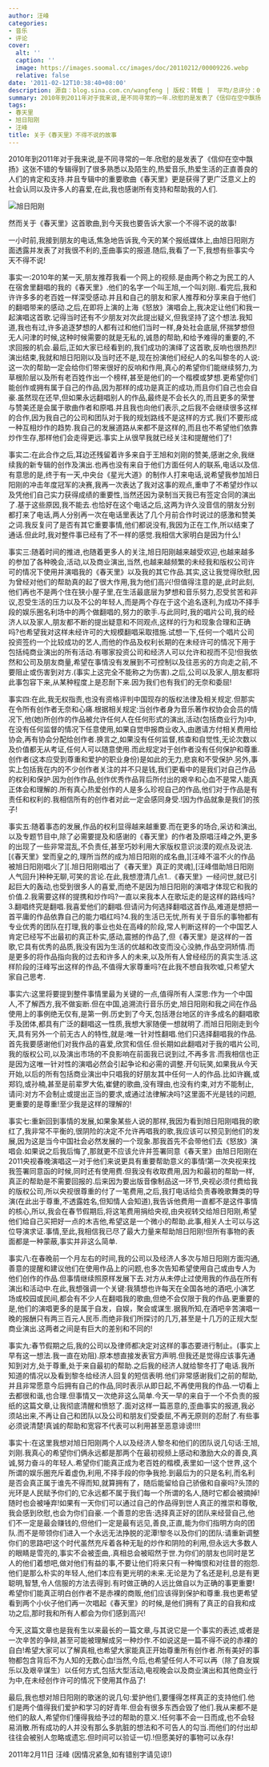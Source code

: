 ```yaml
---
author: 汪峰
categories:
- 音乐
- 评论
cover:
  alt: ''
  caption: ''
  image: https://images.soomal.cc/images/doc/20110212/00009226.webp
  relative: false
date: '2011-02-12T10:38:40+08:00'
description: 源自：blog.sina.com.cn/wangfeng | 版权：转载 |  平均/总评分：09.76/205
summary: 2010年到2011年对于我来说,是不同寻常的一年.欣慰的是发表了《信仰在空中飘扬》这张不错的专辑得到了很多熟悉以及陌生的,热爱音乐,热爱生活的正直善良的人们的肯定和支持.并且专辑中的重要歌曲《春天里》更是获得了更广泛意义上的社会认同以及许多人的喜爱,在此,我也感谢所有支持和帮助我的人们.然而关于《春天里》这首歌曲,到今天我也要告诉大家一个不得不说的故事!
tags:
- 春天里
- 旭日阳刚
- 汪峰
title: 关于《春天里》不得不说的故事
---
```


2010年到2011年对于我来说,是不同寻常的一年.欣慰的是发表了《信仰在空中飘扬》这张不错的专辑得到了很多熟悉以及陌生的,热爱音乐,热爱生活的正直善良的人们的肯定和支持.并且专辑中的重要歌曲《春天里》更是获得了更广泛意义上的社会认同以及许多人的喜爱,在此,我也感谢所有支持和帮助我的人们.



![旭日阳刚](https://images.soomal.cc/images/doc/20110212/00009226.webp)



然而关于《春天里》这首歌曲,到今天我也要告诉大家一个不得不说的故事!



一小时前,我接到朋友的电话,焦急地告诉我,今天的某个报纸媒体上,由旭日阳刚方面透露并发表了对我很不利的,歪曲事实的报道.随后,我看了一下,我想有些事实今天不得不说!



事实一:2010年的某一天,朋友推荐我看一个网上的视频.是由两个称之为民工的人在宿舍里翻唱的我的《春天里》.他们的名字一个叫王旭,一个叫刘刚..看完后,我和许许多多的老百姓一样深受感动.并且和自己的朋友和家人推荐和分享来自于他们的翻唱带来的感动.之后,在即将上演的上海《怒放》演唱会上,我决定让他们和我一起演唱这首歌.记得当时还有不少朋友对次此提出疑义,但我坚持了这个想法.我知道,我也有过,许多追逐梦想的人都有过和他们当时一样,身处社会底层,怀揣梦想但无人问津的时候,这种时候需要的就是无私的,诚恳的帮助,和给予难得的重要的,不求回报的机会.最后,正如大家已经看到的,我们成功的演绎了这首歌,反响也很热烈!演出结束,我就和旭日阳刚以及当时还不是,现在扮演他们经纪人的名叫黎冬的人说:这一次的帮助一定会给你们带来很好的反响和作用,真心的希望你们能继续努力,为草根阶层以及所有老百姓作出一个榜样,甚至是他们的一个楷模或梦想.更希望你们能创作或拥有属于自己的作品,因为那样的成功是真正的成功,而且你们自己也会自豪.虽然现在还早,但如果永远翻唱别人的作品,最终是不会长久的,而且更多的荣誉与赞美还是会属于歌曲作者和原唱.并且我也向他们表示,之后我不会继续很多这样的合作,因为我自己的公司和团队对于我的规划路线不是这样的方式.我们不要形成一种互相炒作的趋势.我自己的发展道路从来都不是这样的,而且也不希望他们依靠炒作生存,那样他们会走得更远.事实上从很早我就已经关注和提醒他们了!



事实二:在此合作之后,耳边还残留着许多来自于王旭和刘刚的赞美,感谢之余,我继续我的新专辑的创作及演出.也再也没有来自于他们方面任何人的联系,电话以及信.有意思的是,终于有一天,中央台《星光大道》的制作人打来电话,说希望我参加旭日阳刚的冲击年度冠军的决赛,我再一次表达了我对这事的观点,重申了不希望炒作以及凭他们自己实力获得成绩的重要性,当然还因为录制当天我已有签定合同的演出了.基于这些原因,我不能去.也恰好在这个电话之后,这两为许久没音信的朋友分别都打来了电话,两人分别再一次在电话里表达了几个月前合作时说过的感激和赞美之词.我反复问了是否有其它重要事情,他们都说没有,我因为正在工作,所以结束了通话.但此时,我对整件事已经有了不一样的感觉.我相信大家明白是因为什么!



事实三:随着时间的推进,也随着更多人的关注,旭日阳刚越来越受欢迎,也越来越多的参加了各种晚会,活动,以及商业演出,当然,也越来越频繁的未经我和版权公司许可的情况下使用并演唱我的《春天里》以及我的其它作品.其实,这让我觉得欣慰,因为曾经对他们的帮助真的起了很大作用,我为他们高兴!但值得注意的是,此时此刻,他们再也不是两个住在狭小屋子里,在生活最底层为梦想和音乐努力,忍受贫苦和非议,忍受生活的压力以及不公的年轻人,而是两个存在于这个追名逐利,为成功不择手段的娱乐圈名利场中的两个做翻唱的,努力的歌手.与此同时,我的唱片公司,我的经济人以及家人,朋友都不断的提出疑意和不同观点,这样的行为和现象合理和正确吗?也希望我对这样未经许可的大规模翻唱采取措施.试想一下,任何一个唱片公司投资签约一个比较成功的艺人,而他的作品及权利长期的在未经许可的情况下用于包括纯商业演出的所有活动.有哪家投资公司和经济人可以允许和视而不见!但我依然和公司及朋友商量,希望在事情没有发展到不可控制以及往恶劣的方向走之前,不要阻止或伤害到对方.(事实上这完全不能称之为伤害).之后,公司以及家人,朋友都将此事包容下来,从某种程度上是忍耐下来.因为我们也有我们的无奈和委屈!



事实四:在此,我无权指责,也没有资格评判中国现存的版权法律及相关规定.但那实在令所有创作者无奈和心痛.根据相关规定:当创作者身为音乐著作权协会会员的情况下,他(她)所创作的作品被允许任何人在任何形式的演出,活动(包括商业行为)中,在没有任何监督的情况下任意使用,如果自觉申报商业收入,由邀请方付相关费用给协会,再有协会分配给创作者.换言之,如果没有任何监督,核查和自觉性,无论次数以及价值都无从考证,任何人可以随意使用.而此规定对于创作者没有任何保护和尊重.创作者(这本应受到尊重和爱护的职业身份)是如此的无力,悲哀和不受保护.另外,事实上包括我在内的不少创作者关注的并不只是钱,我们更看中的是我们对自己作品的权利和保护.因为创作作品,创作优秀作品背后所付出的艰辛和心血不是常人能真正体会和理解的.所有真心热爱创作的人是多么珍视自己的作品,他们对于作品是有责任和权利的.我相信所有的创作者对此一定会感同身受.!因为作品就象是我们的孩子!



事实五:随着事态的发展,作品的权利显得越来越重要.而在更多的场合,采访和演出,以及专题节目中,除了必需要提及和感谢的《春天里》的作者及原唱汪峰之外,更多的出现了一些非常混乱,不负责任,甚至巧妙利用大家版权意识淡漠的观点及说法.[《春天里》堂而皇之的,理所当然的成为旭日阳刚的成名曲,][汪峰不温不火的作品被旭日阳刚唱火了][.旭日阳刚唱出了《春天里》真正的灵魂],[汪峰借助旭日阳刚人气回升]种种无聊,可笑的言论.在此,我想澄清几点1..《春天里》一经问世,就已引起巨大的轰动,也受到很多人的喜爱,而绝不是因为旭日阳刚的演唱才体现它和我的价值.2.我需要这样的提携和炒作吗?一直以来我本人在歌坛走的是这样的路线吗?3.翻唱终究是翻唱.我喜爱他们的翻唱.但请问为何选择翻唱这首作品,难道是想把一首平庸的作品依靠自己的能力唱红吗?4.我的生活已无忧,所有关于音乐的事物都有专业优秀的团队在打理,我的事业也处在高峰的阶段,常人判断这样的一个中国艺人肯定已经写不出最初的真正朴实,感动,震撼的作品了,但《春天里》是这样的一首歌,它具有优秀的品质,我没有因为生活的优越和改变而没心没肺,作品空洞矫情.而是更多的将作品指向我的过去和许多人的未来,以及所有人曾经经历的真实生活.这样阶段的汪峰写出这样的作品,不值得大家尊重吗?在此我不想自我吹嘘,只希望大家自己思考.



事实六:这里将要提到整件事情里最为关键的一点,值得所有人深思:作为一个中国人,不了解西方,我不做妄断.但在中国,追溯流行音乐历史,旭日阳刚和我之间在作品使用上的事例绝无仅有,是第一例.历史到了今天,包括港台地区的许多成名的翻唱歌手及团体,都具有广泛的翻唱这一性质,我想大家随便一想就明了.而旭日阳刚走到今天,具有另外一个前无古人的特性,就是:唯一针对性翻唱.他们只选择翻唱我的作品.首先我要感谢他们对我作品的喜爱,欣赏和信任.但长期如此翻唱对于我的唱片公司,我的版权公司,以及演出市场的不良影响在前面我已说到过,不再多言.而我相信也正是因为这唯一针对性的演唱必然会引起争论和必需的调整.开句玩笑,如果我从今天开始,以后的所有包括商业演出中只唱我的好朋友其中任何一人的作品.比如许巍,或郑钧,或孙楠,甚至是前辈罗大佑,崔健的歌曲,没有理由,也没有约束,对方不能制止,请问:对方不会制止或提出正当的要求,或通过法律解决吗?这里面不光是钱的问题,更重要的是尊重!至少我是这样的理解的!



事实七:重新回到事情的发展,如果象某些人说的那样,我因为看到旭日阳刚唱我的歌红了,我非常不平衡的,很阴险的决定不允许再唱我的歌,我应该可以预见到他们的发展,因为这是当今中国社会必然发展的一个现象.那我首先不会带他们去《怒放》演唱会.如果说之后我后悔了,那就更不应该允许并签署同意《春天里》由旭日阳刚在2011央视春晚演唱这一对于他们来说更具有重要帮助意义的事情!第一次央视来找我签署同意函的时候,同时还有使用费.但我没有收取费用,因为和最初的帮助一样,真正的帮助是不需要回报的.后来因为要出版音像制品这一环节,央视必须付费给我的版权公司,所以央视很尊重的付了一笔费用,之后,我打电话给负责春晚歌舞类的导演(在此出于尊重,不透露姓名,但知情人会知道),我告诉他费用一直都不是这件事情的核心,所以,我会在春节假期后,将这笔费用捐给央视,由央视转交给旭日阳刚,希望他们给自己买把好一点的木吉他,希望这是一个微小的帮助.此事,相关人士可以与这位导演求证.事情,至此,我相信我已尽了最大力量来帮助旭日阳刚!但所有事物的表面都是一种蒙蔽,事实并非这么简单.



事实八:在春晚前一个月左右的时间,我的公司以及经济人多次与旭日阳刚方面沟通,善意的提醒和建议他们在使用作品上的问题,也多次告知希望使用自己或由专人为他们创作的作品.但事情继续照原样发展下去.对方从未停止过使用我的作品在所有演出和活动中.在此,我想强调一个关键:我猜想也许每天在全国各地的酒吧,小演艺场或校园或民间,都会有不少人在翻唱我的歌曲,但绝不会仅限于我的作品.更重要的是,他们的演唱更多的是属于自发，自娱，聚会或谋生.据我所知,在酒吧辛苦演唱一晚的报酬只有两三百元人民币.而绝非我们所探讨的几万,甚至是十几万的正规大型商业演出.这两者之间是有巨大的差别和不同的!



事实九:春节假期之后,我的公司以及律师都决定对这样的事态要进行制止。(事实上早有这一想法.我一直在劝阻).原本想直接发表官方声明.但我还是觉得应该事先通知到对方,处于尊重,处于来自最初的帮助.之后我的经济人就给黎冬打了电话.我所知道的情况以及看到黎冬给经济人回复的短信表明.他们非常感谢我们之前的帮助,并且非常愿意今后拥有自己的作品,同时表示从即日起,不再使用我的作品.一切看上去都很和谐,也合理.但事情又一次绝非这么简单.今天一早的来自于一个不负责的报纸的这篇文章,让我彻底清醒和愤怒了.面对这样一篇恶意的,歪曲事实的报道,我必须站出来,不再让自己和团队以及公司和朋友们受委屈,不再无原则的忍耐了.有些事必须说清楚!真诚的帮助和宽容不代表可以利用甚至恶意诽谤!!!!



事实十:在这里我想对旭日阳刚两个人以及经济人黎冬和他们的团队说几句话:王旭,刘刚.我真心的希望你们俩永远都是那两个在最初视频上感动和激励大众的善良,真诚,努力奋斗的年轻人.希望你们能真正成为老百姓的楷模,表里如一!这个世界,这个所谓的娱乐圈充斥着虚伪,利用,不择手段的你争我抢.到最后为的只是名利,而名利是否会真正属于谁先不得而知,就算拥有了，随后能留给自己骄傲和自豪吗?头顶的光环是人民赋予你们的,它永远都不属于我们每一个所谓的名人,随时它都会被摘掉!随时也会被唾弃!如果有一天你们可以通过自己的作品得到世人真正的推崇和尊敬,我会感到欣慰,也会为你们自豪.一个善意的忠告:选择真正好的团队来经营自己,他们不一定是最会赚钱的,但他们一定是最有远见,善良,正直,能为你们指明方向的团队.而不是带领你们进入一个永远无法挣脱的泥潭!黎冬以及你们的团队:请重新调整你们的思路吧!这个时代虽然充斥着各种无耻的炒作和阴险的利用,但永远大多数人的眼睛是雪亮的,事实不会被歪曲,.真相总会被昭然于世.为你们的朋友也同时是艺人的他们着想吧,做对他们有益的事,不要让他们将来只有一种悔恨和对往昔的抱怨.他们是那么朴实的年轻人,他们本应有更光明的未来.无论是为了名还是利,总是有更聪明,智慧,令人信服的方法去得到.有时做正确的人远比做自以为正确的事更重要!希望你们能真正明白创作者不是赤裸的商贩,他们应该得到保护和尊重.我也更希望看到两个小伙子他们再一次唱起《春天里》的时候,是他们拥有了真正的自我和成功之后,那时我和所有人都会为你们感到高兴!



今天,这篇文章也是我有生以来最长的一篇文章,与其说它是一个事实的表述,或者是一次辛苦的争辩,甚至可能被理解成另一种炒作.不如说这是一篇不得不说的赤裸的自白!希望大家可以了解真相,也希望大家能真正开始尊重所有创作者.所有美好的事物都包含背后不为人知的无数心血!当然,今后,也希望任何人不可以再（除了自发娱乐以及艰辛谋生）以任何方式,包括大型活动,电视晚会以及商业演出和其他商业行为中,在未经创作许可的情况下使用其作品了!



最后,我也想对旭日阳刚的歌迷的说几句:爱护他们,要懂得怎样真正的支持他们.他们是两个值得我们爱护和学习的好青年.但会有很多东西会毁了他们.我从来都不是他们的敌人,希望你们懂得我给予过的帮助的意义.!任何事不会一日而成,也不会轻易消散.所有成功的人并没有那么多肮脏的想法和不可告人的勾当.而他们的付出却往往会被别人忽略或遗忘.但时间可以验证一切.!但愿美好的事物可以永存!



2011年2月11日 汪峰 (因情况紧急,如有错别字请见谅!)
